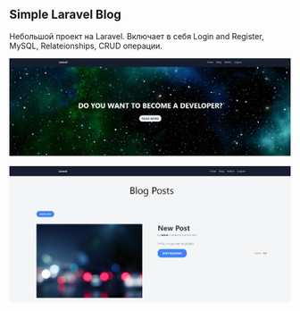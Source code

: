 ## Simple Laravel Blog


Небольшой проект на Laravel. Включает в себя Login and Register, MySQL, Relateionships, CRUD операции. 

![Image alt](https://github.com/Timur0895/Laravel-Simple-Blog/blob/main/public/blog.jpg)

![Image alt](https://github.com/Timur0895/Laravel-Simple-Blog/blob/main/public/CRUD.jpg)
